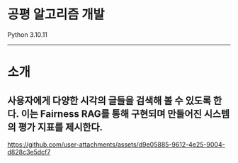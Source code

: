 # 공평 알고리즘 개발 
Python 3.10.11

---- 
# 소개
## 사용자에게 다양한 시각의 글들을 검색해 볼 수 있도록 한다. 이는 Fairness RAG를 통해 구현되며 만들어진 시스템의 평가 지표를 제시한다.
https://github.com/user-attachments/assets/d9e05885-9612-4e25-9004-d828c3e5dcf7